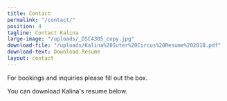 ```yaml
---
title: Contact
permalink: "/contact/"
position: 4
tagline: Contact Kalina
large-image: "/uploads/_DSC4305_copy.jpg"
download-file: "/uploads/Kalina%20Suter%20Circus%20Resume%202018.pdf"
download-text: Download Resume
layout: contact
---
```


For bookings and inquiries please fill out the box.

You can download Kalina's resume below.
